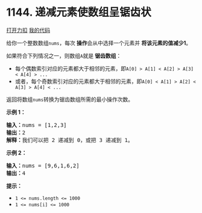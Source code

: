# 1144. 递减元素使数组呈锯齿状

[打开力扣](https://leetcode.cn/problems/decrease-elements-to-make-array-zigzag) [我的代码](1144.decrease_elements_to_make_array_zigzag.py)

给你一个整数数组<code>nums</code>，每次 <strong>操作</strong>会从中选择一个元素并 <strong>将该元素的值减少1</strong>。

如果符合下列情况之一，则数组<code>A</code>就是 <strong>锯齿数组</strong>：

<ul>
	<li>每个偶数索引对应的元素都大于相邻的元素，即<code>A[0] > A[1] < A[2] > A[3] < A[4] > ...</code></li>
	<li>或者，每个奇数索引对应的元素都大于相邻的元素，即<code>A[0] < A[1] > A[2] < A[3] > A[4] < ...</code></li>
</ul>

返回将数组<code>nums</code>转换为锯齿数组所需的最小操作次数。



<strong>示例 1：</strong>

<pre><strong>输入：</strong>nums = [1,2,3]
<strong>输出：</strong>2
<strong>解释：</strong>我们可以把 2 递减到 0，或把 3 递减到 1。
</pre>

<strong>示例 2：</strong>

<pre><strong>输入：</strong>nums = [9,6,1,6,2]
<strong>输出：</strong>4
</pre>



<strong>提示：</strong>

<ul>
	<li><code>1 <= nums.length <= 1000</code></li>
	<li><code>1 <= nums[i] <= 1000</code></li>
</ul>

